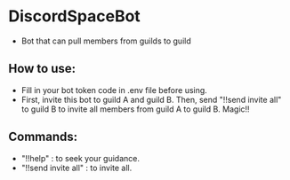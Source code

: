 # DiscordSpaceBot
- Bot that can pull members from guilds to guild

## How to use:
- Fill in your bot token code in .env file before using.
- First, invite this bot to guild A and guild B. Then, send "!!send invite all" to guild B to invite all members from guild A to guild B. Magic!!

## Commands:
- "!!help" : to seek your guidance.
- "!!send invite all" : to invite all.
